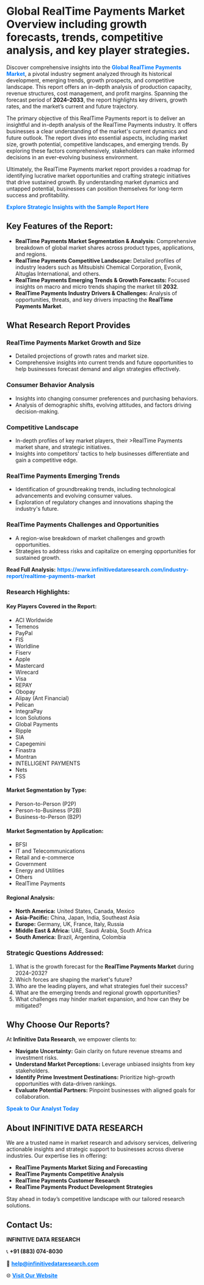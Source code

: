 <h1>Global RealTime Payments Market Overview including growth forecasts, trends, competitive analysis, and key player strategies.</h1>
<p>
Discover comprehensive insights into the 
<a href="https://www.infinitivedataresearch.com/industry-report/realtime-payments-market" rel="dofollow" style="color: #007BFF; text-decoration: none;"><strong>Global RealTime Payments Market</strong></a>, a pivotal industry segment analyzed through its historical development, emerging trends, growth prospects, and competitive landscape. This report offers an in-depth analysis of production capacity, revenue structures, cost management, and profit margins. Spanning the forecast period of <strong>2024–2033</strong>, the report highlights key drivers, growth rates, and the market’s current and future trajectory.
</p>
<p>
The primary objective of this RealTime Payments report is to deliver an insightful and in-depth analysis of the RealTime Payments industry. It offers businesses a clear understanding of the market's current dynamics and future outlook. The report dives into essential aspects, including market size, growth potential, competitive landscapes, and emerging trends. By exploring these factors comprehensively, stakeholders can make informed decisions in an ever-evolving business environment.
</p>
<p>
Ultimately, the RealTime Payments market report provides a roadmap for identifying lucrative market opportunities and crafting strategic initiatives that drive sustained growth. By understanding market dynamics and untapped potential, businesses can position themselves for long-term success and profitability.
</p>
<p>
<a href="https://www.infinitivedataresearch.com/request-sample/reportId=110955" style="color: #007BFF; text-decoration: none;"><strong>Explore Strategic Insights with the Sample Report Here</strong></a>
</p>

<h2>Key Features of the Report:</h2>
<ul>
<li><strong>RealTime Payments Market Segmentation & Analysis:</strong> Comprehensive breakdown of global market shares across product types, applications, and regions.</li>
<li><strong>RealTime Payments Competitive Landscape:</strong> Detailed profiles of industry leaders such as Mitsubishi Chemical Corporation, Evonik, Altuglas International, and others.</li>
<li><strong>RealTime Payments Emerging Trends & Growth Forecasts:</strong> Focused insights on macro and micro trends shaping the market till <strong>2032</strong>.</li>
<li><strong>RealTime Payments Industry Drivers & Challenges:</strong> Analysis of opportunities, threats, and key drivers impacting the <strong>RealTime Payments Market</strong>.</li>
</ul>

<h2>What Research Report Provides</h2>
<h3>RealTime Payments Market Growth and Size</h3>
<ul>
<li>Detailed projections of growth rates and market size.</li>
<li>Comprehensive insights into current trends and future opportunities to help businesses forecast demand and align strategies effectively.</li>
</ul>

<h3>Consumer Behavior Analysis</h3>
<ul>
<li>Insights into changing consumer preferences and purchasing behaviors.</li>
<li>Analysis of demographic shifts, evolving attitudes, and factors driving decision-making.</li>
</ul>

<h3>Competitive Landscape</h3>
<ul>
<li>In-depth profiles of key market players, their >RealTime Payments market share, and strategic initiatives.</li>
<li>Insights into competitors' tactics to help businesses differentiate and gain a competitive edge.</li>
</ul>

<h3>RealTime Payments Emerging Trends</h3>
<ul>
<li>Identification of groundbreaking trends, including technological advancements and evolving consumer values.</li>
<li>Exploration of regulatory changes and innovations shaping the industry's future.</li>
</ul>

<h3>RealTime Payments Challenges and Opportunities</h3>
<ul>
<li>A region-wise breakdown of market challenges and growth opportunities.</li>
<li>Strategies to address risks and capitalize on emerging opportunities for sustained growth.</li>
</ul>
<p><strong>Read Full Analysis:</strong> <a href="https://www.infinitivedataresearch.com/industry-report/realtime-payments-market" rel="dofollow" style="color: #007BFF; text-decoration: none;"><strong>https://www.infinitivedataresearch.com/industry-report/realtime-payments-market</strong></a></p>
<h3>Research Highlights:</h3>
<h4>Key Players Covered in the Report:</h4>
<ul><li>ACI Worldwide</li><li>Temenos</li><li>PayPal</li><li>FIS</li><li>Worldline</li><li>Fiserv</li><li>Apple</li><li>Mastercard</li><li>Wirecard</li><li>Visa</li><li>REPAY</li><li>Obopay</li><li>Alipay (Ant Financial)</li><li>Pelican</li><li>IntegraPay</li><li>Icon Solutions</li><li>Global Payments</li><li>Ripple</li><li>SIA</li><li>Capegemini</li><li>Finastra</li><li>Montran</li><li>INTELLIGENT PAYMENTS</li><li>Nets</li><li>FSS</li></ul>
<h4>Market Segmentation by Type:</h4>
<ul><li>Person-to-Person (P2P)</li><li>Person-to-Business (P2B)</li><li>Business-to-Person (B2P)</li></ul>
<h4>Market Segmentation by Application:</h4>
<ul><li>BFSI</li><li>IT and Telecommunications</li><li>Retail and e-commerce</li><li>Government</li><li>Energy and Utilities</li><li>Others</li><li>RealTime Payments</li></ul>

<h4>Regional Analysis:</h4>
<ul>
<li><strong>North America:</strong> United States, Canada, Mexico</li>
<li><strong>Asia-Pacific:</strong> China, Japan, India, Southeast Asia</li>
<li><strong>Europe:</strong> Germany, UK, France, Italy, Russia</li>
<li><strong>Middle East & Africa:</strong> UAE, Saudi Arabia, South Africa</li>
<li><strong>South America:</strong> Brazil, Argentina, Colombia</li>
</ul>

<h3>Strategic Questions Addressed:</h3>
<ol>
<li>What is the growth forecast for the <strong>RealTime Payments Market</strong> during 2024–2032?</li>
<li>Which forces are shaping the market's future?</li>
<li>Who are the leading players, and what strategies fuel their success?</li>
<li>What are the emerging trends and regional growth opportunities?</li>
<li>What challenges may hinder market expansion, and how can they be mitigated?</li>
</ol>

<h2>Why Choose Our Reports?</h2>
<p>At <strong>Infinitive Data Research</strong>, we empower clients to:</p>
<ul>
<li><strong>Navigate Uncertainty:</strong> Gain clarity on future revenue streams and investment risks.</li>
<li><strong>Understand Market Perceptions:</strong> Leverage unbiased insights from key stakeholders.</li>
<li><strong>Identify Prime Investment Destinations:</strong> Prioritize high-growth opportunities with data-driven rankings.</li>
<li><strong>Evaluate Potential Partners:</strong> Pinpoint businesses with aligned goals for collaboration.</li>
</ul>
<p><a href="https://www.infinitivedataresearch.com/industry-report/realtime-payments-market" rel="dofollow" style="color: #007BFF; text-decoration: none;"><strong>Speak to Our Analyst Today</strong></a></p>

<h2>About INFINITIVE DATA RESEARCH</h2>
<p>We are a trusted name in market research and advisory services, delivering actionable insights and strategic support to businesses across diverse industries. Our expertise lies in offering:</p>
<ul>
<li><strong>RealTime Payments Market Sizing and Forecasting</strong></li>
<li><strong>RealTime Payments Competitive Analysis</strong></li>
<li><strong>RealTime Payments Customer Research</strong></li>
<li><strong>RealTime Payments Product Development Strategies</strong></li>
</ul>
<p>Stay ahead in today’s competitive landscape with our tailored research solutions.</p>

<h2>Contact Us:</h2>
<p><strong>INFINITIVE DATA RESEARCH</strong></p>
<p>📞 <strong>+91 (883) 074-8030</strong></p>
<p>📧 <strong><a href="mailto:help@infinitivedataresearch.com" style="color: #007BFF;">help@infinitivedataresearch.com</a></strong></p>
<p>🌐 <strong><a href="https://www.infinitivedataresearch.com" rel="dofollow" style="color: #007BFF;">Visit Our Website</a></strong></p>